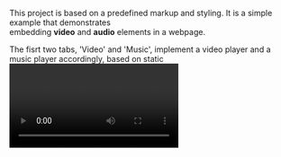 This project is based on a predefined markup and styling. 
It is a simple example that demonstrates <br>
embedding <b>video</b> and <b>audio</b> elements in a webpage.

The fisrt two tabs, 'Video' and 'Music', 
implement a video player and a music player accordingly,
based on static <video> and <audio> tags.
Both players can play a single media file.
The third tab 'Radio' contains a list of predefined
radio stations. Having been selected by a user,
a desired radio is played via Audio object,
created in javascript.
